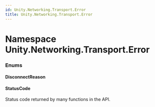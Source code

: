```yaml
---
id: Unity.Networking.Transport.Error
title: Unity.Networking.Transport.Error
---
```



# Namespace Unity.Networking.Transport.Error









### Enums

#### DisconnectReason




#### StatusCode


Status code returned by many functions in the API.





